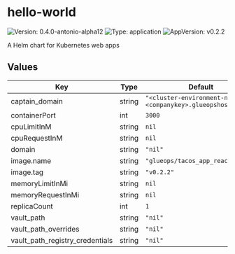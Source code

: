 # hello-world

![Version: 0.4.0-antonio-alpha12](https://img.shields.io/badge/Version-0.4.0--antonio--alpha12-informational?style=flat-square) ![Type: application](https://img.shields.io/badge/Type-application-informational?style=flat-square) ![AppVersion: v0.2.2](https://img.shields.io/badge/AppVersion-v0.2.2-informational?style=flat-square)

A Helm chart for Kubernetes web apps

## Values

| Key | Type | Default | Description |
|-----|------|---------|-------------|
| captain_domain | string | `"<cluster-environment-name>.<companykey>.glueopshosted.com"` |  |
| containerPort | int | `3000` |  |
| cpuLimitInM | string | `nil` |  |
| cpuRequestInM | string | `nil` |  |
| domain | string | `"nil"` |  |
| image.name | string | `"glueops/tacos_app_react_js"` |  |
| image.tag | string | `"v0.2.2"` |  |
| memoryLimitInMi | string | `nil` |  |
| memoryRequestInMi | string | `nil` |  |
| replicaCount | int | `1` |  |
| vault_path | string | `"nil"` |  |
| vault_path_overrides | string | `"nil"` |  |
| vault_path_registry_credentials | string | `"nil"` |  |
